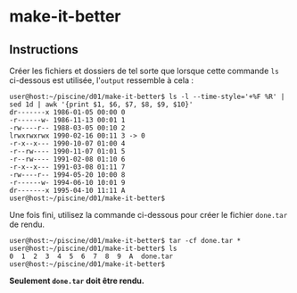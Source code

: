 # make-it-better

## Instructions

Créer les fichiers et dossiers de tel sorte que lorsque cette commande `ls` ci-dessous est utilisée, l'`output` ressemble à cela :

```console
user@host:~/piscine/d01/make-it-better$ ls -l --time-style='+%F %R' | sed 1d | awk '{print $1, $6, $7, $8, $9, $10}'
dr-------x 1986-01-05 00:00 0
-r------w- 1986-11-13 00:01 1
-rw----r-- 1988-03-05 00:10 2
lrwxrwxrwx 1990-02-16 00:11 3 -> 0
-r-x--x--- 1990-10-07 01:00 4
-r--rw---- 1990-11-07 01:01 5
-r--rw---- 1991-02-08 01:10 6
-r-x--x--- 1991-03-08 01:11 7
-rw----r-- 1994-05-20 10:00 8
-r------w- 1994-06-10 10:01 9
dr-------x 1995-04-10 11:11 A
user@host:~/piscine/d01/make-it-better$
```

Une fois fini, utilisez la commande ci-dessous pour créer le fichier `done.tar` de rendu.

```console
user@host:~/piscine/d01/make-it-better$ tar -cf done.tar *
user@host:~/piscine/d01/make-it-better$ ls
0  1  2  3  4  5  6  7  8  9  A  done.tar
user@host:~/piscine/d01/make-it-better$
```

**Seulement `done.tar` doit être rendu.**
